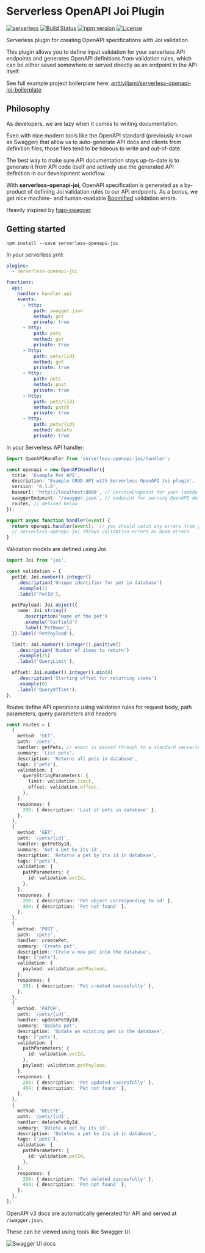 # Serverless OpenAPI Joi Plugin
[![serverless](http://public.serverless.com/badges/v3.svg)](http://www.serverless.com)
[![Build Status](https://travis-ci.com/anttiviljami/serverless-openapi-joi.svg?branch=master)](https://travis-ci.com/anttiviljami/serverless-openapi-joi)
[![npm version](https://badge.fury.io/js/serverless-openapi-joi.svg)](https://badge.fury.io/js/serverless-openapi-joi)
[![License](http://img.shields.io/:license-mit-blue.svg)](http://anttiviljami.mit-license.org)

Serverless plugin for creating OpenAPI specifications with Joi validation.

This plugin allows you to define input validation for your serverless API endpoints and generates OpenAPI definitions
from validation rules, which can be either saved somewhere or served directly as an endpoint in the API itself.

See full example project boilerplate here: [anttiviljami/serverless-openapi-joi-boilerplate](https://github.com/anttiviljami/serverless-openapi-joi-boilerplate)

## Philosophy

As developers, we are lazy when it comes to writing documentation.

Even with nice modern tools like the OpenAPI standard (previously known as Swagger) that allow us to auto-generate
API docs and clients from definition files, those files tend to be tideous to write and out-of-date.

The best way to make sure API documentation stays up-to-date is to generate it from API code itself and actively use the
generated API definition in our development workflow.

With **serverless-openapi-joi**, OpenAPI specification is generated as a by-product of defining Joi validation rules to
our API endpoints. As a bonus, we get nice machine- and human-readable [Boomified](https://github.com/hapijs/boom)
validation errors.

Heavily inspired by [hapi-swagger](https://github.com/glennjones/hapi-swagger)

## Getting started

```
npm install --save serverless-openapi-joi
```

In your serverless.yml:

```yaml
plugins:
  - serverless-openapi-joi

functions:
  api:
    handler: handler.api
    events:
      - http:
          path: swagger.json
          method: get
          private: true
      - http:
          path: pets
          method: get
          private: true
      - http:
          path: pets/{id}
          method: get
          private: true
      - http:
          path: pets
          method: post
          private: true
      - http:
          path: pets/{id}
          method: patch
          private: true
      - http:
          path: pets/{id}
          method: delete
          private: true
```

In your Serverless API handler:

```typescript
import OpenAPIHandler from 'serverless-openapi-joi/handler';

const openapi = new OpenAPIHandler({
  title: 'Example Pet API',
  description: 'Example CRUD API with Serverless OpenAPI Joi plugin',
  version: '0.1.0',
  baseurl: 'http://localhost:8000', // ServiceEndpoint for your lambda
  swaggerEndpoint: '/swagger.json', // endpoint for serving OpenAPI definition as json
  routes, // defined below
});

export async function handler(event) {
  return openapi.handler(event);  // you should catch any errors from your handler
  // serverless-openapi-joi throws validation errors as Boom errors
}
```

Validation models are defined using Joi:

```typescript
import Joi from 'joi';

const validation = {
  petId: Joi.number().integer()
    .description('Unique identifier for pet in database')
    .example(1)
    .label('PetId'),

  petPayload: Joi.object({
    name: Joi.string()
      .description('Name of the pet')
      .example('Garfield')
      .label('PetName'),
  }).label('PetPayload'),

  limit: Joi.number().integer().positive()
    .description('Number of items to return')
    .example(25)
    .label('QueryLimit'),

  offset: Joi.number().integer().min(0)
    .description('Starting offset for returning items')
    .example(0)
    .label('QueryOffset'),
};
```

Routes define API operations using validation rules for request body, path parameters, query parameters and headers:

```typescript
const routes = [
  {
    method: 'GET',
    path: '/pets',
    handler: getPets, // event is passed through to a standard serverless handler function after validation
    summary: 'List pets',
    description: 'Returns all pets in database',
    tags: ['pets'],
    validation: {
      queryStringParameters: {
        limit: validation.limit,
        offset: validation.offset,
      },
    },
    responses: {
      200: { description: 'List of pets in database' },
    },
  },
  {
    method: 'GET',
    path: '/pets/{id}',
    handler: getPetById,
    summary: 'Get a pet by its id',
    description: 'Returns a pet by its id in database',
    tags: ['pets'],
    validation: {
      pathParameters: {
        id: validation.petId,
      },
    },
    responses: {
      200: { description: 'Pet object corresponding to id' },
      404: { description: 'Pet not found' },
    },
  },
  {
    method: 'POST',
    path: '/pets',
    handler: createPet,
    summary: 'Create pet',
    description: 'Crete a new pet into the database',
    tags: ['pets'],
    validation: {
      payload: validation.petPayload,
    },
    responses: {
      201: { description: 'Pet created succesfully' },
    },
  },
  {
    method: 'PATCH',
    path: '/pets/{id}',
    handler: updatePetById,
    summary: 'Update pet',
    description: 'Update an existing pet in the database',
    tags: ['pets'],
    validation: {
      pathParameters: {
        id: validation.petId,
      },
      payload: validation.petPayload,
    },
    responses: {
      200: { description: 'Pet updated succesfully' },
      404: { description: 'Pet not found' },
    },
  },
  {
    method: 'DELETE',
    path: '/pets/{id}',
    handler: deletePetById,
    summary: 'Delete a pet by its id',
    description: 'Deletes a pet by its id in database',
    tags: ['pets'],
    validation: {
      pathParameters: {
        id: validation.petId,
      },
    },
    responses: {
      200: { description: 'Pet deleted succesfully' },
      404: { description: 'Pet not found' },
    },
  },
];
```

OpenAPI v3 docs are automatically generated for API and served at `/swagger.json`.

These can be viewed using tools like Swagger UI

![Swagger UI docs](https://raw.githubusercontent.com/anttiviljami/serverless-openapi-joi/master/swaggerui.png)


